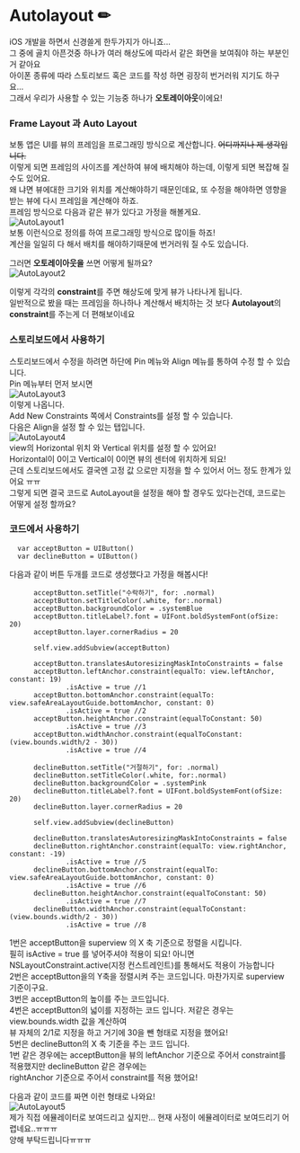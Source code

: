 # Autolayout ✏

iOS 개발을 하면서 신경쓸게 한두가지가 아니죠...   
그 중에 골치 아픈것중 하나가 여러 해상도에 따라서 같은 화면을 보여줘야 하는 부분인거 같아요   
아이폰 종류에 따라 스토리보드 혹은 코드를 작성 하면 굉장히 번거러워 지기도 하구요...   
그래서 우리가 사용할 수 있는 기능중 하나가 **오토레이아웃**이에요!   

### Frame Layout 과 Auto Layout
보통 앱은 UI를 뷰의 프레임을 프로그래밍 방식으로 계산합니다. ~~어디까지나 제 생각입니다.~~   
이렇게 되면 프레임의 사이즈를 계산하여 뷰에 배치해야 하는데, 이렇게 되면 복잡해 질 수도 있어요.   
왜 냐면 뷰에대한 크기와 위치를 계산해야하기 때문인데요, 또 수정을 해야하면 영향을 받는 뷰에 다시 프레임을 계산해야 하죠.   
프레임 방식으로 다음과 같은 뷰가 있다고 가정을 해볼게요.   
![AutoLayout1](./AutoLayout1.PNG)   
보통 이런식으로 정의를 하여 프로그래밍 방식으로 많이들 하죠!   
계산을 일일히 다 해서 배치를 해야하기때문에 번거러워 질 수도 있습니다.   

그러면 **오토레이아웃을** 쓰면 어떻게 될까요?   
![AutoLayout2](./AutoLayout2.PNG)   

이렇게 각각의 **constraint**를 주면 해상도에 맞게 뷰가 나타나게 됩니다.   
일반적으로 봤을 때는 프레임을 하나하나 계산해서 배치하는 것 보다 **Autolayout**의 **constraint**를 주는게 더 편해보이네요   

### 스토리보드에서 사용하기
스토리보드에서 수정을 하려면 하단에 Pin 메뉴와 Align 메뉴를 통하여 수정 할 수 있습니다.   
Pin 메뉴부터 먼저 보시면   
![AutoLayout3](./AutoLayout3.png)   
이렇게 나옵니다.   
Add New Constraints 쪽에서 Constraints를 설정 할 수 있습니다.   
다음은 Align을 설정 할 수 있는 탭입니다.   
![AutoLayout4](./AutoLayout4.png)   
view의 Horizontal 위치 와 Vertical 위치를 설정 할 수 있어요!   
Horizontal이 0이고 Vertical이 0이면 뷰의 센터에 위치하게 되요!   
근데 스토리보드에서도 결국엔 고정 값 으로만 지정을 할 수 있어서 어느 정도 한계가 있어요 ㅠㅠ   
그렇게 되면 결국 코드로 AutoLayout을 설정을 해야 할 경우도 있다는건데, 코드로는 어떻게 설정 할까요?


### 코드에서 사용하기

  ```
	var acceptButton = UIButton()
    var declineButton = UIButton()
  ```   
  다음과 같이 버튼 두개를 코드로 생성했다고 가정을 해봅시다!   
  
  ```
        acceptButton.setTitle("수락하기", for: .normal)
        acceptButton.setTitleColor(.white, for:.normal)
        acceptButton.backgroundColor = .systemBlue
        acceptButton.titleLabel?.font = UIFont.boldSystemFont(ofSize: 20)
        acceptButton.layer.cornerRadius = 20
    
        self.view.addSubview(acceptButton)
        
        acceptButton.translatesAutoresizingMaskIntoConstraints = false
        acceptButton.leftAnchor.constraint(equalTo: view.leftAnchor, constant: 19)
                .isActive = true //1
        acceptButton.bottomAnchor.constraint(equalTo: view.safeAreaLayoutGuide.bottomAnchor, constant: 0)
                .isActive = true //2
        acceptButton.heightAnchor.constraint(equalToConstant: 50)
                .isActive = true //3
        acceptButton.widthAnchor.constraint(equalToConstant: (view.bounds.width/2 - 30))
                .isActive = true //4
        
        declineButton.setTitle("거절하기", for: .normal)
        declineButton.setTitleColor(.white, for:.normal)
        declineButton.backgroundColor = .systemPink
        declineButton.titleLabel?.font = UIFont.boldSystemFont(ofSize: 20)
        declineButton.layer.cornerRadius = 20
    
        self.view.addSubview(declineButton)
        
        declineButton.translatesAutoresizingMaskIntoConstraints = false
        declineButton.rightAnchor.constraint(equalTo: view.rightAnchor, constant: -19)
                .isActive = true //5
        declineButton.bottomAnchor.constraint(equalTo: view.safeAreaLayoutGuide.bottomAnchor, constant: 0)
                .isActive = true //6
        declineButton.heightAnchor.constraint(equalToConstant: 50)
                .isActive = true //7
        declineButton.widthAnchor.constraint(equalToConstant: (view.bounds.width/2 - 30))
                .isActive = true //8
  ```   
1번은 acceptButton을 superview 의 X 축 기준으로  정렬을 시킵니다.   
필히 isActive = true 를 넣어주셔야 적용이 되요! 아니면 NSLayoutConstraint.active(지정 컨스트레인트)를 통해서도 적용이 가능합니다   
2번은 acceptButton을의 Y축을 정렬시켜 주는 코드입니다. 마찬가지로 superview 기준이구요.   
3번은 acceptButton의 높이를 주는 코드입니다.   
4번은 acceptButton의 넓이를 지정하는 코드 입니다. 저같은 경우는 view.bounds.width 값을 계산하여   
뷰 자체의 2/1로 지정을 하고 거기에 30을 뺀 형태로 지정을 했어요!   
5번은 declineButton의 X 축 기준을 주는 코드 입니다.   
1번 같은 경우에는 acceptButton을 뷰의 leftAnchor 기준으로 주어서 constraint를 적용했지만 declineButton 같은 경우에는   
rightAnchor 기준으로 주어서 constraint를 적용 했어요!   

다음과 같이 코드를 짜면 이런 형태로 나와요!   
![AutoLayout5](./AutoLayout5.PNG)   
제가 직접 에뮬레이터로 보여드리고 싶지만... 현재 사정이 에뮬레이터로 보여드리기 어렵네요..ㅠㅠㅠ   
양해 부탁드립니다ㅠㅠㅠ  